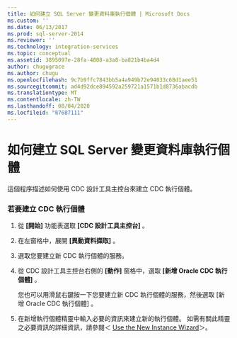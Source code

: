 ```yaml
---
title: 如何建立 SQL Server 變更資料庫執行個體 | Microsoft Docs
ms.custom: ''
ms.date: 06/13/2017
ms.prod: sql-server-2014
ms.reviewer: ''
ms.technology: integration-services
ms.topic: conceptual
ms.assetid: 3895097e-28fa-4808-a3a8-ba821b4ba4d4
author: chugugrace
ms.author: chugu
ms.openlocfilehash: 9c7b9ffc7843bb5a4a949b72e94033c68d1aee51
ms.sourcegitcommit: ad4d92dce894592a259721a1571b1d8736abacdb
ms.translationtype: MT
ms.contentlocale: zh-TW
ms.lasthandoff: 08/04/2020
ms.locfileid: "87687111"
---
```

# <a name="how-to-create-the-sql-server-change-database-instance"></a>如何建立 SQL Server 變更資料庫執行個體
  這個程序描述如何使用 CDC 設計工具主控台來建立 CDC 執行個體。  
  
### <a name="to-create-cdc-instances"></a>若要建立 CDC 執行個體  
  
1.  從 **[開始]** 功能表選取 **[CDC 設計工具主控台]** 。  
  
2.  在左窗格中，展開 **[異動資料擷取]** 。  
  
3.  選取您要建立新 CDC 執行個體的服務。  
  
4.  從 CDC 設計工具主控台右側的 **[動作]** 窗格中，選取 **[新增 Oracle CDC 執行個體]** 。  
  
     您也可以用滑鼠右鍵按一下您要建立新 CDC 執行個體的服務，然後選取 [新增 Oracle CDC 執行個體]  。  
  
5.  在新增執行個體精靈中輸入必要的資訊來建立新的執行個體。 如需有關此精靈之必要資訊的詳細資訊，請參閱＜ [Use the New Instance Wizard](use-the-new-instance-wizard.md)＞。  
  
  
